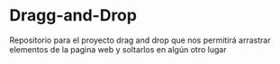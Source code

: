 # Dragg-and-Drop
Repositorio para el proyecto drag and drop que nos permitirá arrastrar elementos de la pagina web y soltarlos en algún otro lugar
